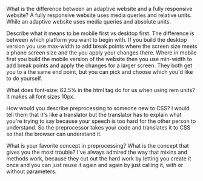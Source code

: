What is the difference between an adaptive website and a fully responsive website?
    A fully responsive website uses media queries and relative units. While an adaptive website uses media queries and absolute units.

Describe what it means to be mobile first vs desktop first.
    The difference is between which platform you want to begin with. If you build the desktop version you use max-width to add break points where the screen size meets a phone screen size and the you apply your changes there. Where in mobile first you build the mobile version of the website then you use min-width to add break points and apply the changes for a larger screen. They both get you to a the same end point, but you can pick and choose which you'd like to do yourself. 

What does font-size: 62.5% in the html tag do for us when using rem units?
    It makes all font sizes 10px. 

How would you describe preprocessing to someone new to CSS?
    I would tell them that it's like a translator but the translator has to explain what you're trying to say because your speech is too hard for the other person to understand. So the preprocessor takes your code and translates it to CSS so that the browser can understand it.

What is your favorite concept in preprocessing? What is the concept that gives you the most trouble?
    I've always admired the way that mixins and methods work, because they cut out the hard work by letting you create it once and you can just reuse it again and again by just calling it, with or without parameters.